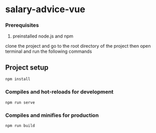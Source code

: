 # salary-advice-vue
### Prerequisites <br>  
1. preinstalled node.js and npm <br>

clone the project and go to the root directory of the project then open terminal and run the following commands
## Project setup
```
npm install
```

### Compiles and hot-reloads for development
```
npm run serve
```

### Compiles and minifies for production
```
npm run build
```
